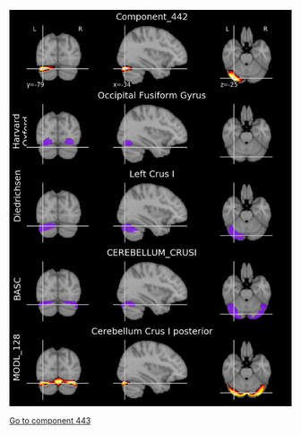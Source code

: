 


![442](preliminary/442.jpg "Component 442")

[Go to component 443](https://parietal-inria.github.io/MODL_atlas/512/443 "Component 443")